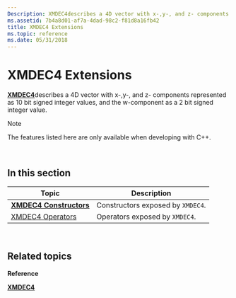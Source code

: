 ```yaml
---
Description: XMDEC4describes a 4D vector with x-,y-, and z- components represented as 10 bit signed integer values, and the w-component as a 2 bit signed integer value.
ms.assetid: 7b4a8d01-af7a-4dad-98c2-f81d8a16fb42
title: XMDEC4 Extensions
ms.topic: reference
ms.date: 05/31/2018
---
```


# XMDEC4 Extensions

[**XMDEC4**](https://msdn.microsoft.com/library/Ee419431(v=VS.85).aspx)describes a 4D vector with x-,y-, and z- components represented as 10 bit signed integer values, and the w-component as a 2 bit signed integer value.

> [!Note]  
> The features listed here are only available when developing with C++.

 

## In this section



| Topic                                                   | Description                                  |
|---------------------------------------------------------|----------------------------------------------|
| [**XMDEC4 Constructors**](xmdec4-ctor.md)<br/>   | Constructors exposed by `XMDEC4`.<br/> |
| [XMDEC4 Operators](ovw-xmdec4-operators.md)<br/> | Operators exposed by `XMDEC4`.<br/>    |



 

## Related topics

<dl> <dt>

**Reference**
</dt> <dt>

[**XMDEC4**](https://msdn.microsoft.com/library/Ee419431(v=VS.85).aspx)
</dt> </dl>

 

 




